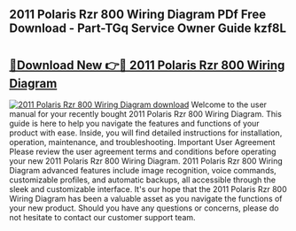 ## 2011 Polaris Rzr 800 Wiring Diagram PDf Free Download - Part-TGq Service Owner Guide kzf8L

# <h2><a href="http://dfkaul.blite.top/?on=2011+Polaris+Rzr+800+Wiring+Diagram">🔗Download New 👉🔴 2011 Polaris Rzr 800 Wiring Diagram</a></h2>

[![2011 Polaris Rzr 800 Wiring Diagram download](https://i.imgur.com/lujVjoI.png)](http://dfkaul.blite.top/?on=2011+Polaris+Rzr+800+Wiring+Diagram)
Welcome to the user manual for your recently bought 2011 Polaris Rzr 800 Wiring Diagram. This guide is here to help you navigate the features and functions of your product with ease. Inside, you will find detailed instructions for installation, operation, maintenance, and troubleshooting. Important User Agreement Please review the user agreement terms and conditions before operating your new 2011 Polaris Rzr 800 Wiring Diagram. 2011 Polaris Rzr 800 Wiring Diagram advanced features include image recognition, voice commands, customizable profiles, and automatic backups, all accessible through the sleek and customizable interface. It's our hope that the 2011 Polaris Rzr 800 Wiring Diagram has been a valuable asset as you navigate the functions of your new product. Should you have any questions or concerns, please do not hesitate to contact our customer support team.
